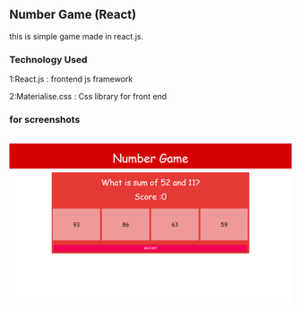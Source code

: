 ## Number Game (React)
this is simple game made in react.js.

### Technology Used
1:React.js : frontend js framework

2:Materialise.css : Css library for front end 

### for screenshots 

<img> ![Screenshot](screenshot.png) </img>
